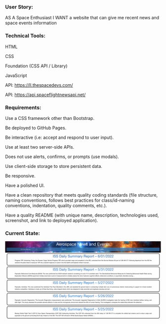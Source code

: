 <h3>User Story:</h3>

AS A Space Enthusiast
I WANT a website that can give me recent news and space events information

<h3>Technical Tools:</h3>

HTML

CSS

Foundation (CSS API / Library)

JavaScript

API: https://ll.thespacedevs.com/

API: https://api.spaceflightnewsapi.net/

<h3>Requirements:</h3> 

Use a CSS framework other than Bootstrap.

Be deployed to GitHub Pages.

Be interactive (i.e: accept and respond to user input).

Use at least two server-side APIs.

Does not use alerts, confirms, or prompts (use modals).

Use client-side storage to store persistent data.

Be responsive.

Have a polished UI.

Have a clean repository that meets quality coding standards (file structure, naming conventions, follows best practices for class/id-naming conventions, indentation, quality comments, etc.).

Have a quality README (with unique name, description, technologies used, screenshot, and link to deployed application).

<h3>Current State:</h3>

<img src="./assets/images/spaceapp.jpg">